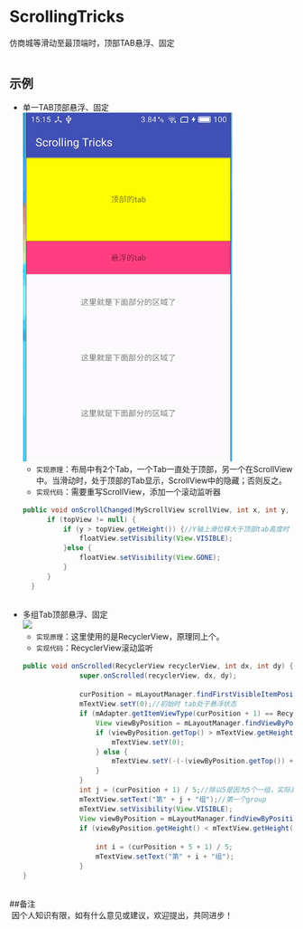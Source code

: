 # ScrollingTricks<BR>
  仿商城等滑动至最顶端时，顶部TAB悬浮、固定<BR><BR>
## 示例
* 单一TAB顶部悬浮、固定<br>
  ![](https://github.com/PuppetZ/ScrollingTricks/blob/master/art/2.gif?raw=true)<br>
  * `实现原理`：布局中有2个Tab，一个Tab一直处于顶部，另一个在ScrollView中。当滑动时，处于顶部的Tab显示，ScrollView中的隐藏；否则反之。<br>
  * `实现代码`：需要重写ScrollView，添加一个滚动监听器<br>
  ```Java
  public void onScrollChanged(MyScrollView scrollView, int x, int y, int oldx, int oldy) {
        if (topView != null) {
            if (y > topView.getHeight()) {//Y轴上滑位移大于顶部tab高度时
                floatView.setVisibility(View.VISIBLE);
            }else {
                floatView.setVisibility(View.GONE);
            }
        }
    }
    ```
    <br>
* 多组Tab顶部悬浮、固定<br>
  ![](https://github.com/PuppetZ/ScrollingTricks/blob/master/art/4.gif?raw=true)<br>
  * `实现原理`：这里使用的是RecyclerView，原理同上个。<br>
  * `实现代码`：RecyclerView滚动监听<br>
  ```Java
  public void onScrolled(RecyclerView recyclerView, int dx, int dy) {
                super.onScrolled(recyclerView, dx, dy);

                curPosition = mLayoutManager.findFirstVisibleItemPosition();
                mTextView.setY(0);//初始时 tab处于悬浮状态
                if (mAdapter.getItemViewType(curPosition + 1) == RecyclerViewAdapter.TYPE_GROUP) {
                    View viewByPosition = mLayoutManager.findViewByPosition(curPosition + 1);
                    if (viewByPosition.getTop() > mTextView.getHeight()) {//判断tab悬浮时的条件
                        mTextView.setY(0);
                    } else {
                        mTextView.setY(-(-(viewByPosition.getTop()) + mTextView.getHeight()));
                    }
                }
                int j = (curPosition + 1) / 5;//除以5是因为5个一组，实际具体情况具体分析
                mTextView.setText("第" + j + "组");//第一个group
                mTextView.setVisibility(View.VISIBLE);
                View viewByPosition = mLayoutManager.findViewByPosition(curPosition + 1 + 5);//下一个group
                if (viewByPosition.getHeight() < mTextView.getHeight()) {

                    int i = (curPosition + 5 + 1) / 5;
                    mTextView.setText("第" + i + "组");
                }
  }
  ```
  <br>
##备注<br>
  因个人知识有限，如有什么意见或建议，欢迎提出，共同进步！
